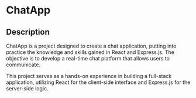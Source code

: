 # ChatApp

## Description
ChatApp is a project designed to create a chat application, putting into practice the knowledge and skills gained in React and Express.js. The objective is to develop a real-time chat platform that allows users to communicate.

This project serves as a hands-on experience in building a full-stack application, utilizing React for the client-side interface and Express.js for the server-side logic.
